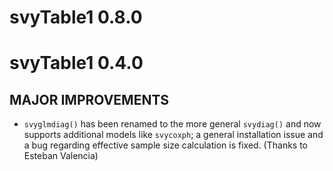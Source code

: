 # svyTable1 0.8.0

# svyTable1 0.4.0

## MAJOR IMPROVEMENTS

* `svyglmdiag()` has been renamed to the more general `svydiag()` and now
    supports additional models like `svycoxph`; a general installation issue 
    and a bug regarding effective sample size calculation is 
    fixed. (Thanks to Esteban Valencia)
